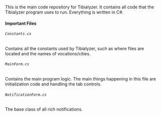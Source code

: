 This is the main code repository for Tibialyzer. It contains all code that the Tibialyzer program uses to run. Everything is written in C#.

#### Important Files
###### `Constants.cs` 
Contains all the constants used by Tibialyzer, such as where files are located and the names of vocations/cities.

###### `MainForm.cs`
Contains the main program logic. The main things happening in this file are initialization code and handling the tab controls.


###### `NotificationForm.cs`
The base class of all rich notifications. 